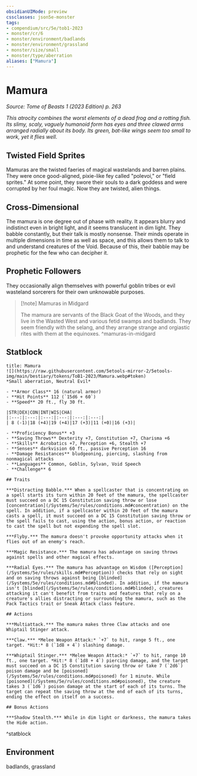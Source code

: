 ```yaml
---
obsidianUIMode: preview
cssclasses: json5e-monster
tags:
- compendium/src/5e/tob1-2023
- monster/cr/6
- monster/environment/badlands
- monster/environment/grassland
- monster/size/small
- monster/type/aberration
aliases: ["Mamura"]
---
```

# Mamura
*Source: Tome of Beasts 1 (2023 Edition) p. 263*  

*This atrocity combines the worst elements of a dead frog and a rotting fish. Its slimy, scaly, vaguely humanoid form has eyes and three clawed arms arranged radially about its body. Its green, bat-like wings seem too small to work, yet it flies well*.

## Twisted Field Sprites

Mamuras are the twisted faeries of magical wastelands and barren plains. They were once good-aligned, pixie-like fey called "polevoi," or "field sprites." At some point, they swore their souls to a dark goddess and were corrupted by her foul magic. Now they are twisted, alien things.

## Cross-Dimensional

The mamura is one degree out of phase with reality. It appears blurry and indistinct even in bright light, and it seems translucent in dim light. They babble constantly, but their talk is mostly nonsense. Their minds operate in multiple dimensions in time as well as space, and this allows them to talk to and understand creatures of the Void. Because of this, their babble may be prophetic for the few who can decipher it.

## Prophetic Followers

They occasionally align themselves with powerful goblin tribes or evil wasteland sorcerers for their own unknowable purposes.

> [!note] Mamuras in Midgard
> 
> The mamura are servants of the Black Goat of the Woods, and they live in the Wasted West and various fetid swamps and badlands. They seem friendly with the selang, and they arrange strange and orgiastic rites with them at the equinoxes.
^mamuras-in-midgard

## Statblock

```ad-statblock
title: Mamura
![](https://raw.githubusercontent.com/5etools-mirror-2/5etools-img/main/bestiary/tokens/ToB1-2023/Mamura.webp#token)
*Small aberration, Neutral Evil*

- **Armor Class** 16 (natural armor)
- **Hit Points** 112 (`15d6 + 60`)
- **Speed** 20 ft., fly 30 ft.

|STR|DEX|CON|INT|WIS|CHA|
|:---:|:---:|:---:|:---:|:---:|:---:|
| 8 (-1)|18 (+4)|19 (+4)|17 (+3)|11 (+0)|16 (+3)|

- **Proficiency Bonus** +3
- **Saving Throws** Dexterity +7, Constitution +7, Charisma +6
- **Skills** Acrobatics +7, Perception +6, Stealth +7
- **Senses** darkvision 60 ft., passive Perception 16
- **Damage Resistances** bludgeoning, piercing, slashing from nonmagical attacks
- **Languages** Common, Goblin, Sylvan, Void Speech
- **Challenge** 6

## Traits

***Distracting Babble.*** When a spellcaster that is concentrating on a spell starts its turn within 20 feet of the mamura, the spellcaster must succeed on a DC 15 Constitution saving throw or lose [concentration](/Systems/5e/rules/conditions.md#concentration) on the spell. In addition, if a spellcaster within 20 feet of the mamura casts a spell, it must succeed on a DC 15 Constitution saving throw or the spell fails to cast, using the action, bonus action, or reaction to cast the spell but not expending the spell slot.

***Flyby.*** The mamura doesn't provoke opportunity attacks when it flies out of an enemy's reach.

***Magic Resistance.*** The mamura has advantage on saving throws against spells and other magical effects.

***Radial Eyes.*** The mamura has advantage on Wisdom ([Perception](/Systems/5e/rules/skills.md#Perception)) checks that rely on sight and on saving throws against being [blinded](/Systems/5e/rules/conditions.md#blinded). In addition, if the mamura isn't [blinded](/Systems/5e/rules/conditions.md#blinded), creatures attacking it can't benefit from traits and features that rely on a creature's allies distracting or surrounding the mamura, such as the Pack Tactics trait or Sneak Attack class feature.

## Actions

***Multiattack.*** The mamura makes three Claw attacks and one Whiptail Stinger attack.

***Claw.*** *Melee Weapon Attack:* `+7` to hit, range 5 ft., one target. *Hit:* 8 (`1d8 + 4`) slashing damage.

***Whiptail Stinger.*** *Melee Weapon Attack:* `+7` to hit, range 10 ft., one target. *Hit:* 8 (`1d8 + 4`) piercing damage, and the target must succeed on a DC 15 Constitution saving throw or take 7 (`2d6`) poison damage and be [poisoned](/Systems/5e/rules/conditions.md#poisoned) for 1 minute. While [poisoned](/Systems/5e/rules/conditions.md#poisoned), the creature takes 3 (`1d6`) poison damage at the start of each of its turns. The target can repeat the saving throw at the end of each of its turns, ending the effect on itself on a success.

## Bonus Actions

***Shadow Stealth.*** While in dim light or darkness, the mamura takes the Hide action.
```
^statblock

## Environment

badlands, grassland
